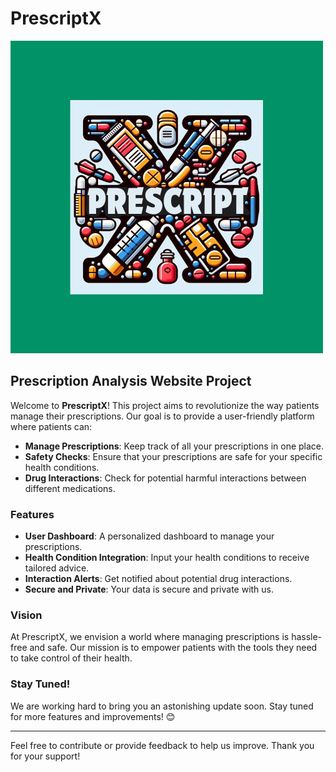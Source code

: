 # PrescriptX

![Logo of PrescriptX Website](https://github.com/Thejasvenan/PrescriptX/blob/main/PrescriptX-Logo.png)

## Prescription Analysis Website Project

Welcome to **PrescriptX**! This project aims to revolutionize the way patients manage their prescriptions. Our goal is to provide a user-friendly platform where patients can:

- **Manage Prescriptions**: Keep track of all your prescriptions in one place.
- **Safety Checks**: Ensure that your prescriptions are safe for your specific health conditions.
- **Drug Interactions**: Check for potential harmful interactions between different medications.

### Features

- **User Dashboard**: A personalized dashboard to manage your prescriptions.
- **Health Condition Integration**: Input your health conditions to receive tailored advice.
- **Interaction Alerts**: Get notified about potential drug interactions.
- **Secure and Private**: Your data is secure and private with us.

### Vision

At PrescriptX, we envision a world where managing prescriptions is hassle-free and safe. Our mission is to empower patients with the tools they need to take control of their health.

### Stay Tuned!

We are working hard to bring you an astonishing update soon. Stay tuned for more features and improvements! 😊

---

Feel free to contribute or provide feedback to help us improve. Thank you for your support!
